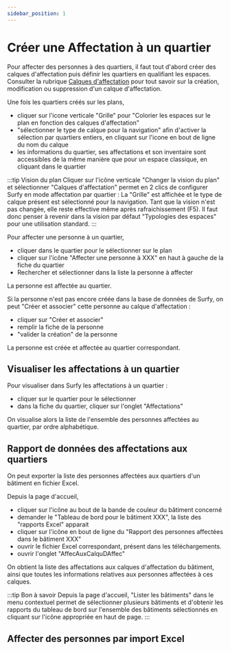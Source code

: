 ```yaml
---
sidebar_position: 1
---
```

# Créer une Affectation à un quartier

Pour affecter des personnes à des quartiers, il faut tout d'abord créer des calques d'affectation puis définir les quartiers en qualifiant les espaces. Consulter la rubrique [Calques d'affectation](https://help.surfy.pro/docs/dimensionTypeToBuilding/create) pour tout savoir sur la création, modification ou suppression d'un calque d'affectation.

Une fois les quartiers créés sur les plans,

-   cliquer sur l'icone verticale "Grille" pour "Colorier les espaces sur le plan en fonction des calques d'affectation"
-   "sélectionner le type de calque pour la navigation" afin d'activer la sélection par quartiers entiers, en cliquant sur l'icone en bout de ligne du nom du calque
-   les informations du quartier, ses affectations et son inventaire sont accessibles de la même manière que pour un espace classique, en cliquant dans le quartier

:::tip Vision du plan
Cliquer sur l'icône verticale "Changer la vision du plan" et sélectionner "Calques d'affectation" permet en 2 clics de configurer Surfy en mode affectation par quartier : La "Grille" est affichée et le type de calque présent est sélectionné pour la navigation. Tant que la vision n'est pas changée, elle reste effective même après rafraichissement (F5). Il faut donc penser à revenir dans la vision par défaut "Typologies des espaces" pour une utilisation standard.
:::

Pour affecter une personne à un quartier, 

-   cliquer dans le quartier pour le sélectionner sur le plan
-   cliquer sur l'icône "Affecter une personne à XXX" en haut à gauche de la fiche du quartier
-   Rechercher et sélectionner dans la liste la personne à affecter

La personne est affectée au quartier.

Si la personne n'est pas encore créée dans la base de données de Surfy, on peut "Créer et associer" cette personne au calque d'affectation :

-   cliquer sur "Créer et associer"
-   remplir la fiche de la personne
-   "valider la création" de la personne

La personne est créée et affectée au quartier correspondant.

## Visualiser les affectations à un quartier

Pour visualiser dans Surfy les affectations à un quartier :
-   cliquer sur le quartier pour le sélectionner
-   dans la fiche du quartier, cliquer sur l'onglet "Affectations"

On visualise alors la liste de l'ensemble des personnes affectées au quartier, par ordre alphabétique.

## Rapport de données des affectations aux quartiers

On peut exporter la liste des personnes affectées aux quartiers d'un bâtiment en fichier Excel.

Depuis la page d'accueil,

-   cliquer sur l'icône au bout de la bande de couleur du bâtiment concerné
-   demander le "Tableau de bord pour le bâtiment XXX", la liste des "rapports Excel" apparait
-   cliquer sur l'icône en bout de ligne du "Rapport des personnes affectées dans le bâtiment XXX"
-   ouvrir le fichier Excel correspondant, présent dans les téléchargements.
-   ouvrir l'onglet "AffecAuxCalquDAffec"

On obtient la liste des affectations aux calques d'affectation du bâtiment, ainsi que toutes les informations relatives aux personnes affectées à ces calques.


:::tip Bon à savoir
Depuis la page d'accueil, "Lister les bâtiments" dans le menu contextuel permet de sélectionner plusieurs bâtiments et d'obtenir les rapports du tableau de bord sur l'ensemble des bâtiments sélectionnés en cliquant sur l'icône appropriée en haut de page.
:::

## Affecter des personnes par import Excel

